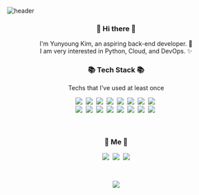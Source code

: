 ![header](https://capsule-render.vercel.app/api?type=rect&color=gradient&height=170&section=header&text=YunyoungKim&fontSize=80&animation=fadeIn)

<h3 align="center"> 👋 Hi there 👋 </h3>
<p align="center">
I'm Yunyoung Kim, an aspiring back-end developer. 🌱 <br>
I am very interested in Python, Cloud, and DevOps. ✨
</p>

<h3 align="center">📚 Tech Stack 📚</h3>

<p align="center"> Techs that I've used at least once </p>

<p align="center">
	<img src="https://img.shields.io/badge/Python-3766AB?style=flat-square&logo=Python&logoColor=white"/></a>&nbsp 
  <img src="https://img.shields.io/badge/Java-DF3A01?style=flat-square&logo=Java&logoColor=white"/></a>&nbsp 
  <img src="https://img.shields.io/badge/C++-00599C?style=flat-square&logo=C%2B%2B&logoColor=white"/></a>&nbsp 
  <img src="https://img.shields.io/badge/C-A8B9CC?style=flat-square&logo=C&logoColor=white"/></a>&nbsp
	<img src="https://img.shields.io/badge/C%23-239120?style=flat-square&logo=C%20Sharp&logoColor=white"/></a>&nbsp
  <img src="https://img.shields.io/badge/Javascript-ffb13b?style=flat-square&logo=javascript&logoColor=white"/></a>&nbsp 
  <img src="https://img.shields.io/badge/Docker-2496ED?style=flat-square&logo=Docker&logoColor=white"/></a>&nbsp
  <img src="https://img.shields.io/badge/Kubernetes-326CE5?style=flat-square&logo=Kubernetes&logoColor=white"/></a>&nbsp 
<br>
<img src="https://img.shields.io/badge/Android%20Studio-3DDC84?style=flat-square&logo=Android&logoColor=white"/></a>&nbsp 
<img src="https://img.shields.io/badge/React-61DAFB?style=flat-square&logo=React&logoColor=white"/></a>&nbsp
	<img src="https://img.shields.io/badge/SpringBoot-6DB33F?style=flat-square&logo=Spring&logoColor=white"/></a>&nbsp 
  <img src="https://img.shields.io/badge/Django-092E20?style=flat-square&logo=Django&logoColor=white"/></a>&nbsp 
  <img src="https://img.shields.io/badge/MySQL-E6B91E?style=flat-square&logo=MySql&logoColor=white"/></a>&nbsp 
	<img src="https://img.shields.io/badge/MariaDB-003545?style=flat-square&logo=MariaDB&logoColor=white"/></a>&nbsp
  <img src="https://img.shields.io/badge/AWS-FF9900?style=flat-square&logo=amazon-aws&logoColor=white"/></a>&nbsp
<img src="https://img.shields.io/badge/Unity-000000?style=flat-square&logo=Unity&logoColor=white"/></a>&nbsp     
</p>

<br>
<h3 align="center"> 🍒 Me 🍒 </h3>
<p align="center">
  <a href="https://velog.io/@younge"><img src="https://img.shields.io/badge/Tech%20Blog-11B48A?style=flat-square&logo=Vimeo&logoColor=white&link=https://velog.io/@younge"/></a>&nbsp
  <a href="https://www.instagram.com/y.younge/"><img src="https://img.shields.io/badge/Instagram-E4405F?style=flat-square&logo=Instagram&logoColor=white&link=https://www.instagram.com/y.younge/"/></a>&nbsp
  <a href="mailto:dbsydde@gmail.com"><img src="https://img.shields.io/badge/Gmail-d14836?style=flat-square&logo=Gmail&logoColor=white&link=dbsydde@gmail.com"/></a>
</p>
<br>

<p align="center">
<a href="https://hits.seeyoufarm.com"><img src="https://hits.seeyoufarm.com/api/count/incr/badge.svg?url=https%3A%2F%2Fgithub.com%2Fyooonyoung&count_bg=%23E378C1&title_bg=%23B0A1B2&icon=github.svg&icon_color=%23E7E7E7&title=hits&edge_flat=false"/></a>
</p>

<!--
<p align="center">
<img src="https://github-readme-stats.vercel.app/api?username=yooonyoung&show_icons=true&theme=dracula">
</p>
-->



<!--
**yooonyoung/yooonyoung** is a ✨ _special_ ✨ repository because its `README.md` (this file) appears on your GitHub profile.

Here are some ideas to get you started:

- 🔭 I’m currently working on ...
- 🌱 I’m currently learning ...
- 👯 I’m looking to collaborate on ...
- 🤔 I’m looking for help with ...
- 💬 Ask me about ...
- 📫 How to reach me: ...
- 😄 Pronouns: ...
- ⚡ Fun fact: ...
-->
